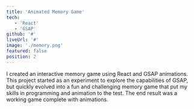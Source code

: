 ```yaml
---
title: 'Animated Memory Game'
tech:
   - 'React'
   - 'GSAP'
github: '#'
liveUrl: '#'
image: './memory.png'
featured: false
position: 2
---
```


I created an interactive memory game using React and GSAP animations. This project started as an experiment to explore the capabilities of GSAP, but quickly evolved into a fun and challenging memory game that put my skills in programming and animation to the test. The end result was a working game complete with animations.